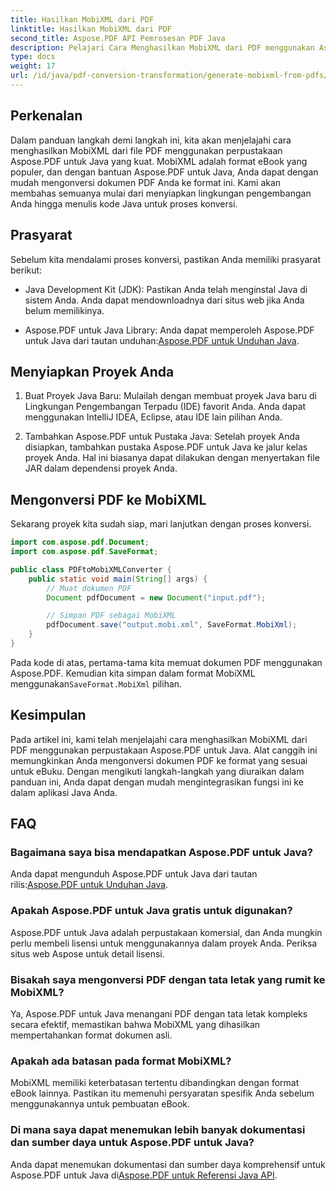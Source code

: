 ```yaml
---
title: Hasilkan MobiXML dari PDF
linktitle: Hasilkan MobiXML dari PDF
second_title: Aspose.PDF API Pemrosesan PDF Java
description: Pelajari Cara Menghasilkan MobiXML dari PDF menggunakan Aspose.PDF untuk Java. Panduan Langkah demi Langkah dengan Contoh Kode. Konversi PDF ke Format MobiXML dengan lancar.
type: docs
weight: 17
url: /id/java/pdf-conversion-transformation/generate-mobixml-from-pdfs/
---
```


## Perkenalan

Dalam panduan langkah demi langkah ini, kita akan menjelajahi cara menghasilkan MobiXML dari file PDF menggunakan perpustakaan Aspose.PDF untuk Java yang kuat. MobiXML adalah format eBook yang populer, dan dengan bantuan Aspose.PDF untuk Java, Anda dapat dengan mudah mengonversi dokumen PDF Anda ke format ini. Kami akan membahas semuanya mulai dari menyiapkan lingkungan pengembangan Anda hingga menulis kode Java untuk proses konversi.

## Prasyarat

Sebelum kita mendalami proses konversi, pastikan Anda memiliki prasyarat berikut:

- Java Development Kit (JDK): Pastikan Anda telah menginstal Java di sistem Anda. Anda dapat mendownloadnya dari situs web jika Anda belum memilikinya.

-  Aspose.PDF untuk Java Library: Anda dapat memperoleh Aspose.PDF untuk Java dari tautan unduhan:[Aspose.PDF untuk Unduhan Java](https://releases.aspose.com/pdf/java/).

## Menyiapkan Proyek Anda

1. Buat Proyek Java Baru: Mulailah dengan membuat proyek Java baru di Lingkungan Pengembangan Terpadu (IDE) favorit Anda. Anda dapat menggunakan IntelliJ IDEA, Eclipse, atau IDE lain pilihan Anda.

2. Tambahkan Aspose.PDF untuk Pustaka Java: Setelah proyek Anda disiapkan, tambahkan pustaka Aspose.PDF untuk Java ke jalur kelas proyek Anda. Hal ini biasanya dapat dilakukan dengan menyertakan file JAR dalam dependensi proyek Anda.

## Mengonversi PDF ke MobiXML

Sekarang proyek kita sudah siap, mari lanjutkan dengan proses konversi.

```java
import com.aspose.pdf.Document;
import com.aspose.pdf.SaveFormat;

public class PDFtoMobiXMLConverter {
    public static void main(String[] args) {
        // Muat dokumen PDF
        Document pdfDocument = new Document("input.pdf");

        // Simpan PDF sebagai MobiXML
        pdfDocument.save("output.mobi.xml", SaveFormat.MobiXml);
    }
}
```

 Pada kode di atas, pertama-tama kita memuat dokumen PDF menggunakan Aspose.PDF. Kemudian kita simpan dalam format MobiXML menggunakan`SaveFormat.MobiXml` pilihan.

## Kesimpulan

Pada artikel ini, kami telah menjelajahi cara menghasilkan MobiXML dari PDF menggunakan perpustakaan Aspose.PDF untuk Java. Alat canggih ini memungkinkan Anda mengonversi dokumen PDF ke format yang sesuai untuk eBuku. Dengan mengikuti langkah-langkah yang diuraikan dalam panduan ini, Anda dapat dengan mudah mengintegrasikan fungsi ini ke dalam aplikasi Java Anda.

## FAQ

### Bagaimana saya bisa mendapatkan Aspose.PDF untuk Java?

 Anda dapat mengunduh Aspose.PDF untuk Java dari tautan rilis:[Aspose.PDF untuk Unduhan Java](https://releases.aspose.com/pdf/java/).

### Apakah Aspose.PDF untuk Java gratis untuk digunakan?

Aspose.PDF untuk Java adalah perpustakaan komersial, dan Anda mungkin perlu membeli lisensi untuk menggunakannya dalam proyek Anda. Periksa situs web Aspose untuk detail lisensi.

### Bisakah saya mengonversi PDF dengan tata letak yang rumit ke MobiXML?

Ya, Aspose.PDF untuk Java menangani PDF dengan tata letak kompleks secara efektif, memastikan bahwa MobiXML yang dihasilkan mempertahankan format dokumen asli.

### Apakah ada batasan pada format MobiXML?

MobiXML memiliki keterbatasan tertentu dibandingkan dengan format eBook lainnya. Pastikan itu memenuhi persyaratan spesifik Anda sebelum menggunakannya untuk pembuatan eBook.

### Di mana saya dapat menemukan lebih banyak dokumentasi dan sumber daya untuk Aspose.PDF untuk Java?

 Anda dapat menemukan dokumentasi dan sumber daya komprehensif untuk Aspose.PDF untuk Java di[Aspose.PDF untuk Referensi Java API](https://reference.aspose.com/pdf/java/).